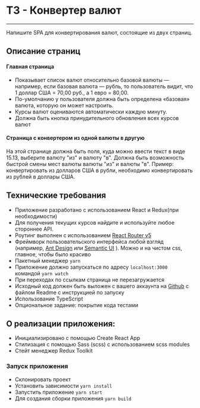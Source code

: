 # ТЗ - Конвертер валют
***

Напишите SPA для конвертирования валют, состоящие из двух страниц.

## Описание страниц
#### Главная страница
- Показывает список валют относительно базовой валюты — например, если базовая валюта — рубль, то пользователь видит, что 1 доллар США = 70,00 руб., а 1 евро = 80,00.
- По-умолчанию у пользователя должна быть определена «базовая» валюта, которую он может настроить.
- Курсы валют оцениваются автоматически каждую минуту.
- Должна быть кнопка принудительного обновления всех курсов валют

#### Страница с конвертером из одной валюты в другую
На этой странице должна быть поля, куда можно ввести текст в виде 15.13, выберите валюту "из" и валюту "в".
Должна быть возможность быстрой смены мест валюты валюты "из" и валюты "в". Пример: конвертировать из долларов США в рубли, необходимо конвертировать из рублей в доллары США.

## Технические требования
- Приложение разработано с использованием React и Redux(при необходимости)
- Для получения текущих курсов найдите и используйте любое стороннее API.
- Роутинг выполнен с использованием [React Router v5](https://github.com/remix-run/react-router/releases/tag/v5.0.0)
- Фреймворк пользовательского интерфейса любой взгляд (например, [Ant Design](https://ant.design/) или [Semantic UI](https://react.semantic-ui.com/) ).
Можно и на чистом css, главное, чтобы было красиво
- Пакетный менеджер `yarn`
- Приложение должно запускаться по адресу `localhost:3000` командой `yarn watch`
- При переходах по ссылкам страница не перезагружается
- Исходный код должен быть выложен с вашего аккаунта на [Github](https://github.com/) с файлом Readme с инструкцией по запуску
- Использование TypeScript
- Опциональное задание:
покрытие кода тестами

## О реализации приложения:
- Инициализировано с помощью Create React App
- Стилизация с помощью Sass (scss) с использованием scss modules
- Стейт менеджер Redux Toolkit

### Запуск приложения
- Склонировать проект
- Установить зависимости `yarn install`
- Запустить приложение `yarn start`
- Для создания сборки приложения `yarn build`
